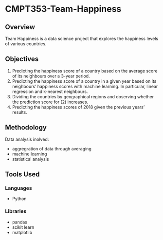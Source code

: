 # CMPT353-Team-Happiness

## Overview
Team Happiness is a data science project that explores the happiness levels of various countries.

## Objectives
1.	Predicting the happiness score of a country based on the average score of its neighbours over a 3-year period.
2.	Predicting the happiness score of a country in a given year based on its neighbours’ happiness scores with machine learning. In particular, linear regression and k-nearest neighbours.
3.	Dividing the countries by geographical regions and observing whether the prediction score for (2) increases.
4.	Predicting the happiness scores of 2018 given the previous years’ results.


## Methodology
Data analysis inolved:
* aggregration of data through averaging
* machine learning
* statistical analysis

## Tools Used
### Languages
* Python

### Libraries
* pandas 
* scikit learn
* matplotlib

